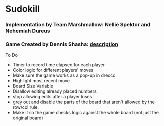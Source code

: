# Sudokill
### Implementation by Team Marshmallow: Nellie Spektor and Nehemiah Dureus
### Game Created by Dennis Shasha: [description](https://cs.nyu.edu/courses/fall20/CSCI-GA.2965-001/sudokill)

To Do
- Timer to record time elapsed for each player
- Color logic for different players' moves 
- Make sure the game works as a pop-up in drecco
- Highlight most recent move
- Board Size Variable
- Disallow editing already placed numbers
- stop allowing edits after a player loses
- grey out and disable the parts of the board that aren't allowed by the row/col rule.
- Make it so the game checks logic against the whole board (not just the original board)


